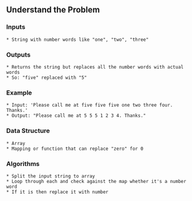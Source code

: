 

## Understand the Problem

### Inputs
    * String with number words like "one", "two", "three"

### Outputs
    * Returns the string but replaces all the number words with actual words
    * So: "five" replaced with "5"

### Example
    * Input: 'Please call me at five five five one two three four. Thanks.'
    * Output: "Please call me at 5 5 5 1 2 3 4. Thanks."

### Data Structure
    * Array
    * Mapping or function that can replace "zero" for 0

### Algorithms
    * Split the input string to array
    * Loop through each and check against the map whether it's a number word
    * If it is then replace it with number

